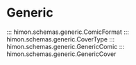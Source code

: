 # Generic

::: himon.schemas.generic.ComicFormat
::: himon.schemas.generic.CoverType
::: himon.schemas.generic.GenericComic
::: himon.schemas.generic.GenericCover

